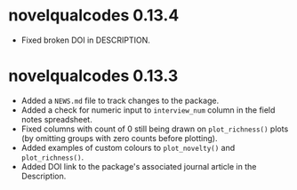 # novelqualcodes 0.13.4

- Fixed broken DOI in DESCRIPTION.


# novelqualcodes 0.13.3

- Added a `NEWS.md` file to track changes to the package.
- Added a check for numeric input to `interview_num` column in the field notes spreadsheet.
- Fixed columns with count of 0 still being drawn on `plot_richness()` plots (by omitting groups with zero counts before plotting).
- Added examples of custom colours to `plot_novelty()` and `plot_richness()`.
- Added DOI link to the package's associated journal article in the Description.
